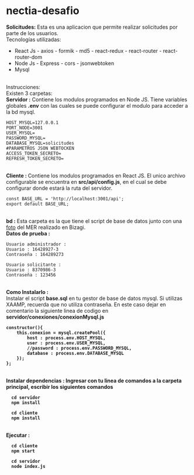 # nectia-desafio
<b>Solicitudes:</b>
Esta es una aplicacion que permite realizar solicitudes por parte de los usuarios.
<br>Tecnologías utilizadas:
<ul>
  <li>React Js - axios - formik - md5 - react-redux - react-router - react-router-dom</li>
  <li>Node Js - Express - cors - jsonwebtoken</li>
  <li>Mysql</li>
</ul>
<br>Instrucciones:
<br>Existen 3 carpetas:
<br><b>Servidor :</b> Contiene los modulos programados en Node JS. Tiene variables globales <b>.env</b> con las cuales se puede configurar el modulo para acceder a la bd mysql.

```
HOST_MYSQL=127.0.0.1
PORT_NODE=3001
USER_MYSQL=
PASSWORD_MYSQL=
DATABASE_MYSQL=solicitudes 
#PARAMETROS JSON WEBTOCKEN
ACCESS_TOKEN_SECRETO=
REFRESH_TOKEN_SECRETO=
```

<br><b>Cliente : </b> Contiene los modulos programados en React JS. El unico archivo configurable se encuentra en <b>src/api/config.js</b>, en el cual se debe configurar donde estará la ruta del servidor.
```
const BASE_URL = 'http://localhost:3001/api';
export default BASE_URL;

```

<br><b>bd :</b> Esta carpeta es la que tiene el script de base de datos junto con una <a href="https://github.com/royscript/nectia-desafio/blob/master/bd/bd.png?raw=true">foto</a> del MER realizado en Bizagi.
<br><b>Datos de prueba :</b>
```
Usuario administrador : 
Usuario : 16428927-3
Contraseña : 164289273

Usuario solicitante : 
Usuario : 8370986-3
Contraseña : 123456
```
<br><b>Como Instalarlo : </b>
<br>Instalar el script <b>base.sql</b> en tu gestor de base de datos mysql. Si utilizas XAAMP, recuerda que no utiliza contraseña. En este caso dejar en comentario la siguiente linea de codigo en <b>servidor/conexiones/conexionMysql.js
  
```
constructor(){
    this.conexion = mysql.createPool({
        host : process.env.HOST_MYSQL,
        user : process.env.USER_MYSQL,
        //password : process.env.PASSWORD_MYSQL,
        database : process.env.DATABASE_MYSQL
    });
};

```
<br><b>Instalar dependencias :</b> Ingresar con tu linea de comandos a la carpeta principal, escribir los siguientes comandos
```
  cd servidor
  npm install
  
  cd cliente
  npm install
```
  <br><b>Ejecutar :</b>
```
  cd cliente
  npm start
  
  cd servidor
  node index.js
```
 

